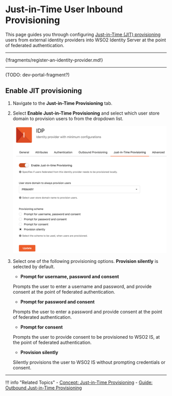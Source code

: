 # Just-in-Time User Inbound Provisioning

This page guides you through configuring [Just-in-Time (JIT) provisioning](../../../references/concepts/jit-provisioning) users from external identity providers into WSO2 Identity Server at the point of federated authentication. 

-----

{!fragments/register-an-identity-provider.md!}

----

(TODO: dev-portal-fragment?)

## Enable JIT provisioning

1. Navigate to the **Just-in-Time Provisioning** tab.

2. Select **Enable Just-in-Time Provisioning** and select which user store domain to provision users to from the dropdown list. 

    ![enable-jit-provisioning](../../assets/img/guides/enable-jit-provisioning.png)

3. Select one of the following provisioning options. **Provision silently** is selected by default. 

    - **Prompt for username, password and consent**

    Prompts the user to enter a username and password, and provide consent at the point of federated authentication. 

    - **Prompt for password and consent**

    Prompts the user to enter a password and provide consent at the point of federated authentication. 

    - **Prompt for consent**

    Prompts the user to provide consent to be provisioned to WSO2 IS, at the point of federated authentication. 

    - **Provision silently**

    Silently provisions the user to WSO2 IS without prompting credentials or consent. 

----

!!! info "Related Topics"
    - [Concept: Just-in-Time Provisioning](../../../references/concepts/jit-provisioning)
    - [Guide: Outbound Just-in-Time Provisioning](TODO:link-to-guide)
    